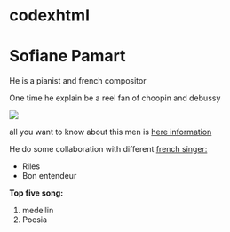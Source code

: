 # codexhtml
<!doctype html>
<head>
  <title>Favorite singer</title>
</head>
<body>
  <h1>Sofiane Pamart</h1>
  <p>He is a pianist and french compositor </p>
  <p>One time he explain be a reel fan of choopin and debussy</p>
  <image src="https://www.francebleu.fr/s3/cruiser-production/2022/11/f1a2db2d-ecde-4449-b7e3-2ae5ea5914e5/1200x680_000_324q8gf.jpg">
  <p>all you want to know about this men is <a href="https://www.bing.com/ck/a?!&&p=1d6c64b3d01cfe14a5884194e6066f5e1d8008936418e25e63ed44059997423cJmltdHM9MTczOTkyMzIwMA&ptn=3&ver=2&hsh=4&fclid=26e716a9-ff6d-6489-04df-0244fe2a6540&psq=sofiane+pamar&u=a1aHR0cHM6Ly9mci53aWtpcGVkaWEub3JnL3dpa2kvU29maWFuZV9QYW1hcnQ&ntb=1">here information</a>
  </p>
  <p>He do some collaboration with different <u>french singer:</u></p>
  <ul>
    <li>Riles</li>
    <li>Bon entendeur</li>
  </ul>
  <p><b>Top five song:</b></p> 
  <ol>
    <li>medellin</li>
    <li>Poesia</li>
  </ol>
</body>